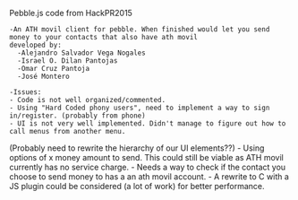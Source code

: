 Pebble.js code from HackPR2015

    -An ATH movil client for pebble. When finished would let you send money to your contacts that also have ath movil
    developed by:
      -Alejandro Salvador Vega Nogales
      -Israel O. Dilan Pantojas
      -Omar Cruz Pantoja
      -José Montero

    -Issues:
	- Code is not well organized/commented.
	- Using "Hard Coded phony users", need to implement a way to sign in/register. (probably from phone)
	- UI is not very well implemented. Didn't manage to figure out how to call menus from another menu.
(Probably need to rewrite the hierarchy of our UI elements??)
	- Using options of x money amount to send. This could still be viable as ATH movil currently has no service charge.
	- Needs a way to check if the contact you choose to send money to has a an ath movil account.
	- A rewrite to C with a JS plugin could be considered (a lot of work) for better performance.
